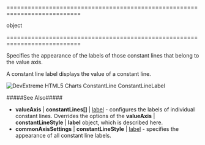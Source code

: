 <!--**
/*-------------------------------------------
    Auto-generated file. Do not modify.
-------------------------------------------

**-->
===========================================================================
<!--type-->object<!--/type-->
===========================================================================

<!--shortDescription-->
Specifies the appearance of the labels of those constant lines that belong to the value axis.
<!--/shortDescription-->

<!--fullDescription-->
A constant line label displays the value of a constant line.

![DevExtreme HTML5 Charts ConstantLine ConstantLineLabel](/Content/images/doc/17_1/ChartJS/visual_elements/constant_line_labels.png)

#####See Also#####
- **valueAxis** | **constantLines[]** | [label](/Documentation/ApiReference/Data_Visualization_Widgets/dxChart/Configuration/valueAxis/constantLines/label/) - configures the labels of individual constant lines. Overrides the options of the **valueAxis** | **constantLineStyle** | **label** object, which is described here.
- **commonAxisSettings** | **constantLineStyle** | [label](/Documentation/ApiReference/Data_Visualization_Widgets/dxChart/Configuration/commonAxisSettings/constantLineStyle/label/) - specifies the appearance of all constant line labels.
<!--/fullDescription-->